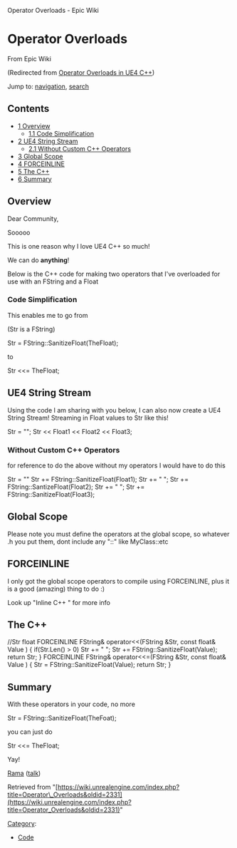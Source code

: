 Operator Overloads - Epic Wiki               

Operator Overloads
==================

From Epic Wiki

(Redirected from [Operator Overloads in UE4 C++](/index.php?title=Operator_Overloads_in_UE4_C%2B%2B&redirect=no "Operator Overloads in UE4 C++"))

Jump to: [navigation](#mw-navigation), [search](#p-search)

Contents
--------

*   [1 Overview](#Overview)
    *   [1.1 Code Simplification](#Code_Simplification)
*   [2 UE4 String Stream](#UE4_String_Stream)
    *   [2.1 Without Custom C++ Operators](#Without_Custom_C.2B.2B_Operators)
*   [3 Global Scope](#Global_Scope)
*   [4 FORCEINLINE](#FORCEINLINE)
*   [5 The C++](#The_C.2B.2B)
*   [6 Summary](#Summary)

Overview
--------

Dear Community,

Sooooo

This is one reason why I love UE4 C++ so much!

  
We can do **anything**!

  
Below is the C++ code for making two operators that I've overloaded for use with an FString and a Float

  

### Code Simplification

This enables me to go from

(Str is a FString)

Str \= FString::SanitizeFloat(TheFloat);

to

Str <<= TheFloat;

  

UE4 String Stream
-----------------

Using the code I am sharing with you below, I can also now create a UE4 String Stream! Streaming in Float values to Str like this!

Str \= "";
Str << Float1 << Float2 << Float3;

### Without Custom C++ Operators

for reference to do the above without my operators I would have to do this

Str \= ""
Str +\= FString::SanitizeFloat(Float1);
Str +\= " ";
Str +\= FString::SantizeFloat(Float2);
Str +\= " ";
Str +\= FString::SanitizeFloat(Float3);

Global Scope
------------

Please note you must define the operators at the global scope, so whatever .h you put them, dont include any "::" like MyClass::etc

FORCEINLINE
-----------

I only got the global scope operators to compile using FORCEINLINE, plus it is a good (amazing) thing to do :)

Look up "Inline C++ " for more info

  

The C++
-------

//Str float
FORCEINLINE	FString&	operator<<(FString &Str, const float& Value )
{
	if(Str.Len() \> 0) Str +\= " ";
	Str +\= FString::SanitizeFloat(Value);
	return Str;
}
FORCEINLINE	FString&	operator<<=(FString &Str, const float& Value )
{
	Str \= FString::SanitizeFloat(Value);
	return Str;
}

  

Summary
-------

With these operators in your code, no more

Str \= FString::SanitizeFloat(TheFoat);

you can just do

Str <<= TheFloat;

  
Yay!

  
[Rama](/User:Rama "User:Rama") ([talk](/User_talk:Rama "User talk:Rama"))

Retrieved from "[https://wiki.unrealengine.com/index.php?title=Operator\_Overloads&oldid=2331](https://wiki.unrealengine.com/index.php?title=Operator_Overloads&oldid=2331)"

[Category](/Special:Categories "Special:Categories"):

*   [Code](/Category:Code "Category:Code")